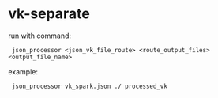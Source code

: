 # vk-separate

run with command: 

``` json_processor <json_vk_file_route> <route_output_files> <output_file_name>```

example:

``` json_processor vk_spark.json ./ processed_vk```